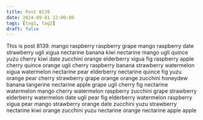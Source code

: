 ```yaml
---
title: Post 8139
date: 2024-09-01 12:00:00
tags: [tag1, tag2]
draft: false
---
```

This is post 8139.
mango
raspberry
raspberry
grape
mango
raspberry
date
strawberry
ugli
xigua
nectarine
banana
kiwi
nectarine
mango
ugli
quince
yuzu
cherry
kiwi
date
zucchini
orange
elderberry
xigua
fig
raspberry
apple
cherry
quince
orange
ugli
cherry
raspberry
banana
strawberry
watermelon
xigua
watermelon
nectarine
pear
elderberry
nectarine
quince
fig
yuzu
orange
pear
cherry
strawberry
grape
orange
orange
zucchini
honeydew
banana
tangerine
nectarine
apple
grape
ugli
cherry
fig
nectarine
watermelon
mango
cherry
watermelon
raspberry
zucchini
grape
strawberry
elderberry
watermelon
date
ugli
pear
fig
elderberry
watermelon
raspberry
xigua
pear
mango
strawberry
orange
date
zucchini
yuzu
strawberry
nectarine
kiwi
orange
zucchini
yuzu
nectarine
orange
nectarine
apple
apple
